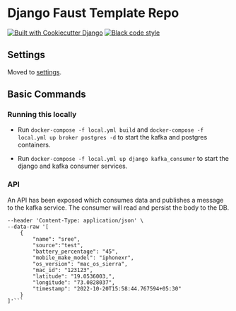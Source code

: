 # Django Faust Template Repo


[![Built with Cookiecutter Django](https://img.shields.io/badge/built%20with-Cookiecutter%20Django-ff69b4.svg?logo=cookiecutter)](https://github.com/cookiecutter/cookiecutter-django/)
[![Black code style](https://img.shields.io/badge/code%20style-black-000000.svg)](https://github.com/ambv/black)

## Settings

Moved to [settings](http://cookiecutter-django.readthedocs.io/en/latest/settings.html).

## Basic Commands

### Running this locally

-   Run `docker-compose -f local.yml build` and `docker-compose -f local.yml up broker postgres -d` to start the kafka and postgres containers.

-  Run `docker-compose -f local.yml up django kafka_consumer` to start the django and kafka consumer services.


### API
An API has been exposed which consumes data and publishes a message to the kafka service. The consumer will read and persist the body to the DB.

```curl --location --request POST 'http://localhost:8000/api/v1/metrics/bulk/' \
--header 'Content-Type: application/json' \
--data-raw '[
    {
        "name": "sree",
        "source":"test",
        "battery_percentage": "45",
        "mobile_make_model": "iphonexr",
        "os_version": "mac_os_sierra",
        "mac_id": "123123",
        "latitude": "19.0536003,",
        "longitude": "73.0828037",
        "timestamp": "2022-10-20T15:58:44.767594+05:30"
    }
]'```

